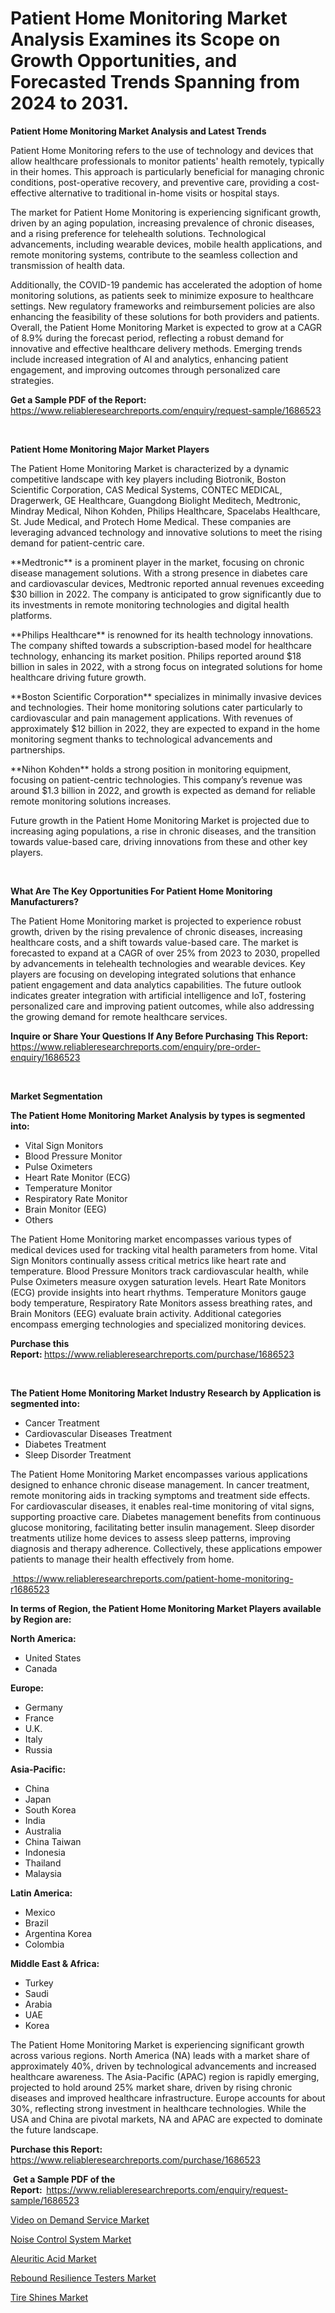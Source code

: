 <p><h1>Patient Home Monitoring Market Analysis Examines its Scope on Growth Opportunities, and Forecasted Trends Spanning from 2024 to 2031.</h1></p><p><strong>Patient Home Monitoring Market Analysis and Latest Trends</strong></p>
<p><p>Patient Home Monitoring refers to the use of technology and devices that allow healthcare professionals to monitor patients' health remotely, typically in their homes. This approach is particularly beneficial for managing chronic conditions, post-operative recovery, and preventive care, providing a cost-effective alternative to traditional in-home visits or hospital stays. </p><p>The market for Patient Home Monitoring is experiencing significant growth, driven by an aging population, increasing prevalence of chronic diseases, and a rising preference for telehealth solutions. Technological advancements, including wearable devices, mobile health applications, and remote monitoring systems, contribute to the seamless collection and transmission of health data. </p><p>Additionally, the COVID-19 pandemic has accelerated the adoption of home monitoring solutions, as patients seek to minimize exposure to healthcare settings. New regulatory frameworks and reimbursement policies are also enhancing the feasibility of these solutions for both providers and patients. Overall, the Patient Home Monitoring Market is expected to grow at a CAGR of 8.9% during the forecast period, reflecting a robust demand for innovative and effective healthcare delivery methods. Emerging trends include increased integration of AI and analytics, enhancing patient engagement, and improving outcomes through personalized care strategies.</p></p>
<p><strong>Get a Sample PDF of the Report:&nbsp;</strong> <a href="https://www.reliableresearchreports.com/enquiry/request-sample/1686523?utm_campaign=3&utm_medium=2&utm_source=Github&utm_content=ia&utm_term=19112024&utm_id=patient-home-monitoring">https://www.reliableresearchreports.com/enquiry/request-sample/1686523</a></p>
<p>&nbsp;</p>
<p><strong>Patient Home Monitoring Major Market Players</strong></p>
<p><p>The Patient Home Monitoring Market is characterized by a dynamic competitive landscape with key players including Biotronik, Boston Scientific Corporation, CAS Medical Systems, CONTEC MEDICAL, Dragerwerk, GE Healthcare, Guangdong Biolight Meditech, Medtronic, Mindray Medical, Nihon Kohden, Philips Healthcare, Spacelabs Healthcare, St. Jude Medical, and Protech Home Medical. These companies are leveraging advanced technology and innovative solutions to meet the rising demand for patient-centric care.</p><p>**Medtronic** is a prominent player in the market, focusing on chronic disease management solutions. With a strong presence in diabetes care and cardiovascular devices, Medtronic reported annual revenues exceeding $30 billion in 2022. The company is anticipated to grow significantly due to its investments in remote monitoring technologies and digital health platforms.</p><p>**Philips Healthcare** is renowned for its health technology innovations. The company shifted towards a subscription-based model for healthcare technology, enhancing its market position. Philips reported around $18 billion in sales in 2022, with a strong focus on integrated solutions for home healthcare driving future growth.</p><p>**Boston Scientific Corporation** specializes in minimally invasive devices and technologies. Their home monitoring solutions cater particularly to cardiovascular and pain management applications. With revenues of approximately $12 billion in 2022, they are expected to expand in the home monitoring segment thanks to technological advancements and partnerships.</p><p>**Nihon Kohden** holds a strong position in monitoring equipment, focusing on patient-centric technologies. This company’s revenue was around $1.3 billion in 2022, and growth is expected as demand for reliable remote monitoring solutions increases.</p><p>Future growth in the Patient Home Monitoring Market is projected due to increasing aging populations, a rise in chronic diseases, and the transition towards value-based care, driving innovations from these and other key players.</p></p>
<p>&nbsp;</p>
<p><strong>What Are The Key Opportunities For Patient Home Monitoring Manufacturers?</strong></p>
<p><p>The Patient Home Monitoring market is projected to experience robust growth, driven by the rising prevalence of chronic diseases, increasing healthcare costs, and a shift towards value-based care. The market is forecasted to expand at a CAGR of over 25% from 2023 to 2030, propelled by advancements in telehealth technologies and wearable devices. Key players are focusing on developing integrated solutions that enhance patient engagement and data analytics capabilities. The future outlook indicates greater integration with artificial intelligence and IoT, fostering personalized care and improving patient outcomes, while also addressing the growing demand for remote healthcare services.</p></p>
<p><strong>Inquire or Share Your Questions If Any Before Purchasing This Report:</strong> <a href="https://www.reliableresearchreports.com/enquiry/pre-order-enquiry/1686523?utm_campaign=3&utm_medium=2&utm_source=Github&utm_content=ia&utm_term=19112024&utm_id=patient-home-monitoring">https://www.reliableresearchreports.com/enquiry/pre-order-enquiry/1686523</a></p>
<p>&nbsp;</p>
<p><strong>Market Segmentation</strong></p>
<p><strong>The Patient Home Monitoring Market Analysis by types is segmented into:</strong></p>
<p><ul><li>Vital Sign Monitors</li><li>Blood Pressure Monitor</li><li>Pulse Oximeters</li><li>Heart Rate Monitor (ECG)</li><li>Temperature Monitor</li><li>Respiratory Rate Monitor</li><li>Brain Monitor (EEG)</li><li>Others</li></ul></p>
<p><p>The Patient Home Monitoring market encompasses various types of medical devices used for tracking vital health parameters from home. Vital Sign Monitors continually assess critical metrics like heart rate and temperature. Blood Pressure Monitors track cardiovascular health, while Pulse Oximeters measure oxygen saturation levels. Heart Rate Monitors (ECG) provide insights into heart rhythms. Temperature Monitors gauge body temperature, Respiratory Rate Monitors assess breathing rates, and Brain Monitors (EEG) evaluate brain activity. Additional categories encompass emerging technologies and specialized monitoring devices.</p></p>
<p><strong>Purchase this Report:&nbsp;</strong><a href="https://www.reliableresearchreports.com/purchase/1686523?utm_campaign=3&utm_medium=2&utm_source=Github&utm_content=ia&utm_term=19112024&utm_id=patient-home-monitoring">https://www.reliableresearchreports.com/purchase/1686523</a></p>
<p>&nbsp;</p>
<p><strong>The Patient Home Monitoring Market Industry Research by Application is segmented into:</strong></p>
<p><ul><li>Cancer Treatment</li><li>Cardiovascular Diseases Treatment</li><li>Diabetes Treatment</li><li>Sleep Disorder Treatment</li></ul></p>
<p><p>The Patient Home Monitoring Market encompasses various applications designed to enhance chronic disease management. In cancer treatment, remote monitoring aids in tracking symptoms and treatment side effects. For cardiovascular diseases, it enables real-time monitoring of vital signs, supporting proactive care. Diabetes management benefits from continuous glucose monitoring, facilitating better insulin management. Sleep disorder treatments utilize home devices to assess sleep patterns, improving diagnosis and therapy adherence. Collectively, these applications empower patients to manage their health effectively from home.</p></p>
<p><a href="https://www.reliableresearchreports.com/patient-home-monitoring-r1686523?utm_campaign=3&utm_medium=2&utm_source=Github&utm_content=ia&utm_term=19112024&utm_id=patient-home-monitoring">&nbsp;https://www.reliableresearchreports.com/patient-home-monitoring-r1686523</a></p>
<p><strong>In terms of Region, the Patient Home Monitoring Market Players available by Region are:</strong></p>
<p>
    <p> <strong> North America: </strong>
        <ul>
            <li>United States</li>
            <li>Canada</li>
        </ul>
        </p> 
    <p> <strong> Europe: </strong>
        <ul>
            <li>Germany</li>
            <li>France</li>
            <li>U.K.</li>
            <li>Italy</li>
            <li>Russia</li>
        </ul>
        </p> 
    <p> <strong> Asia-Pacific: </strong>
        <ul>
            <li>China</li>
            <li>Japan</li>
            <li>South Korea</li>
            <li>India</li>
            <li>Australia</li>
            <li>China Taiwan</li>
            <li>Indonesia</li>
            <li>Thailand</li>
            <li>Malaysia</li>
        </ul>
        </p> 
    <p> <strong> Latin America: </strong>
        <ul>
            <li>Mexico</li>
            <li>Brazil</li>
            <li>Argentina Korea</li>
            <li>Colombia</li>
        </ul>
        </p> 
    <p> <strong> Middle East & Africa: </strong>
        <ul>
            <li>Turkey</li>
            <li>Saudi</li>
            <li>Arabia</li>
            <li>UAE</li>
            <li>Korea</li>
        </ul>
    </p>
    </p>
<p><p>The Patient Home Monitoring Market is experiencing significant growth across various regions. North America (NA) leads with a market share of approximately 40%, driven by technological advancements and increased healthcare awareness. The Asia-Pacific (APAC) region is rapidly emerging, projected to hold around 25% market share, driven by rising chronic diseases and improved healthcare infrastructure. Europe accounts for about 30%, reflecting strong investment in healthcare technologies. While the USA and China are pivotal markets, NA and APAC are expected to dominate the future landscape.</p></p>
<p><strong>Purchase this Report: </strong><a href="https://www.reliableresearchreports.com/purchase/1686523?utm_campaign=3&utm_medium=2&utm_source=Github&utm_content=ia&utm_term=19112024&utm_id=patient-home-monitoring">https://www.reliableresearchreports.com/purchase/1686523</a></p>
<p>&nbsp;<strong>Get a Sample PDF of the Report:&nbsp;&nbsp;</strong><a href="https://www.reliableresearchreports.com/enquiry/request-sample/1686523?utm_campaign=3&utm_medium=2&utm_source=Github&utm_content=ia&utm_term=19112024&utm_id=patient-home-monitoring">https://www.reliableresearchreports.com/enquiry/request-sample/1686523</a></p>
<p><strong></strong></p>
<p><p><a href="https://issuu.com/reportprime-2/docs/video-on-demand-service-market-size_cab9e6e623eb4b?utm_campaign=3&utm_medium=2&utm_source=Github&utm_content=ia&utm_term=19112024&utm_id=patient-home-monitoring">Video on Demand Service Market</a></p><p><a href="https://issuu.com/reportprime-2/docs/noise-control-system-market-size-20_f7f5caba95e4ce?utm_campaign=3&utm_medium=2&utm_source=Github&utm_content=ia&utm_term=19112024&utm_id=patient-home-monitoring">Noise Control System Market</a></p><p><a href="https://www.linkedin.com/pulse/market-forecasting-change-global-aleuritic-acid-dynamics-future-t13ce?utm_campaign=3&utm_medium=2&utm_source=Github&utm_content=ia&utm_term=19112024&utm_id=patient-home-monitoring">Aleuritic Acid Market</a></p><p><a href="https://github.com/gulaimolin/Market-Research-Report-List-6/blob/main/rebound-resilience-testers-market.md?utm_campaign=3&utm_medium=2&utm_source=Github&utm_content=ia&utm_term=19112024&utm_id=patient-home-monitoring">Rebound Resilience Testers Market</a></p><p><a href="https://www.linkedin.com/pulse/tire-shines-industry-resonance-63-amplification-across-domains-g9oze?utm_campaign=3&utm_medium=2&utm_source=Github&utm_content=ia&utm_term=19112024&utm_id=patient-home-monitoring">Tire Shines Market</a></p></p>